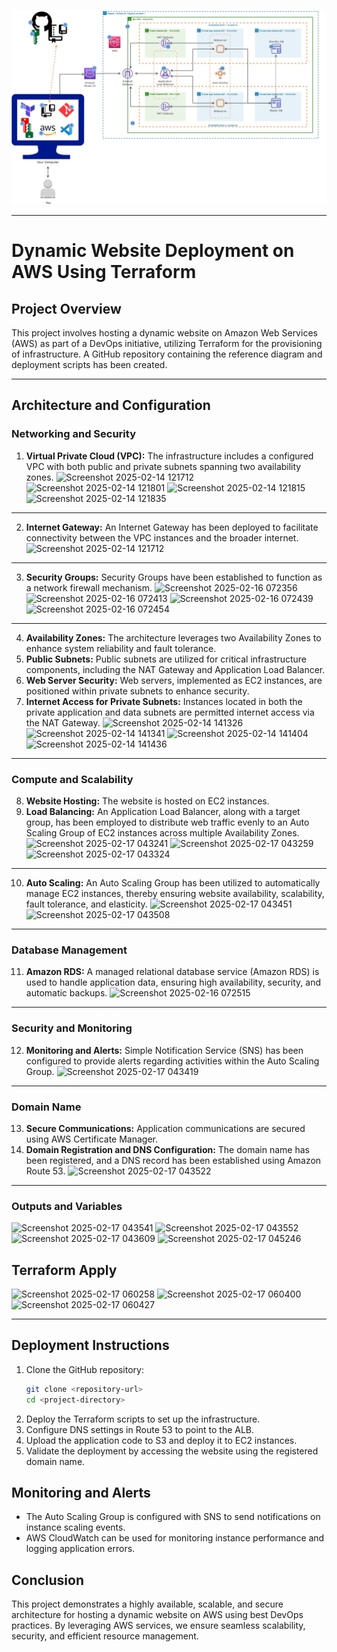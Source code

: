 ![Alt text](Terraform-Ecommerce-Architecture.jpg)


---

# Dynamic Website Deployment on AWS Using Terraform

## Project Overview

This project involves hosting a dynamic website on Amazon Web Services (AWS) as part of a DevOps initiative, utilizing Terraform for the provisioning of infrastructure. A GitHub repository containing the reference diagram and deployment scripts has been created.

---
## Architecture and Configuration

### **Networking and Security**

1. **Virtual Private Cloud (VPC):** The infrastructure includes a configured VPC with both public and private subnets spanning two availability zones.
![Screenshot 2025-02-14 121712](https://github.com/user-attachments/assets/8f392c65-d2c1-4baf-b1f0-82f4b0fde850)
![Screenshot 2025-02-14 121801](https://github.com/user-attachments/assets/a9409a41-e645-4f1f-bf74-3a87a5e475f6)
![Screenshot 2025-02-14 121815](https://github.com/user-attachments/assets/ddffa296-8e1d-409c-8d84-380c7fd5a2a5)
![Screenshot 2025-02-14 121835](https://github.com/user-attachments/assets/c3e76dd7-5faa-4d0a-8174-1043db7fc2d2)
---
2. **Internet Gateway:** An Internet Gateway has been deployed to facilitate connectivity between the VPC instances and the broader internet.
![Screenshot 2025-02-14 121712](https://github.com/user-attachments/assets/ed5b8b5d-189d-4ccc-a445-123b708b1462)
---
3. **Security Groups:** Security Groups have been established to function as a network firewall mechanism.
![Screenshot 2025-02-16 072356](https://github.com/user-attachments/assets/53426715-c438-42f0-a8dd-bd7041f21644)
![Screenshot 2025-02-16 072413](https://github.com/user-attachments/assets/70b7cb89-8dd0-42d0-9be0-49623ce19279)
![Screenshot 2025-02-16 072439](https://github.com/user-attachments/assets/7f4169be-f742-43c7-8b48-f1297effcdf7)
![Screenshot 2025-02-16 072454](https://github.com/user-attachments/assets/5206fb32-a497-4b11-9eef-22e70eaf68db)
---
4. **Availability Zones:** The architecture leverages two Availability Zones to enhance system reliability and fault tolerance.
5. **Public Subnets:** Public subnets are utilized for critical infrastructure components, including the NAT Gateway and Application Load Balancer.
6. **Web Server Security:** Web servers, implemented as EC2 instances, are positioned within private subnets to enhance security.
7. **Internet Access for Private Subnets:** Instances located in both the private application and data subnets are permitted internet access via the NAT Gateway.
![Screenshot 2025-02-14 141326](https://github.com/user-attachments/assets/a00eed87-8160-4806-94c0-a3267ca82d76)
![Screenshot 2025-02-14 141341](https://github.com/user-attachments/assets/d31dc89d-6faf-4d0c-afa7-66c157b45fc6)
![Screenshot 2025-02-14 141404](https://github.com/user-attachments/assets/00b8cdfa-3525-45d0-ae4f-61acf3b642e4)
![Screenshot 2025-02-14 141436](https://github.com/user-attachments/assets/a1285f27-af21-42ed-9717-e0faf1ef9da1)
---
### **Compute and Scalability**

8. **Website Hosting:** The website is hosted on EC2 instances.
9. **Load Balancing:** An Application Load Balancer, along with a target group, has been employed to distribute web traffic evenly to an Auto Scaling Group of EC2 instances across multiple Availability Zones.
![Screenshot 2025-02-17 043241](https://github.com/user-attachments/assets/ff432a0d-4b56-450c-b629-37f6bfeca65d)
![Screenshot 2025-02-17 043259](https://github.com/user-attachments/assets/be141917-0cfa-4628-ba8f-ef5e8320f759)
![Screenshot 2025-02-17 043324](https://github.com/user-attachments/assets/b4a0061b-ad87-4a85-b38f-09f87202f941)
---
10. **Auto Scaling:** An Auto Scaling Group has been utilized to automatically manage EC2 instances, thereby ensuring website availability, scalability, fault tolerance, and elasticity.
![Screenshot 2025-02-17 043451](https://github.com/user-attachments/assets/7d9e8abc-60c1-4792-a283-27dd3434aecf)
![Screenshot 2025-02-17 043508](https://github.com/user-attachments/assets/e9480c64-dedb-4e51-b24a-086c9bb285d6)
---
### **Database Management**

11. **Amazon RDS:** A managed relational database service (Amazon RDS) is used to handle application data, ensuring high availability, security, and automatic backups.
![Screenshot 2025-02-16 072515](https://github.com/user-attachments/assets/57a46515-d77f-458e-8117-fc6e6cbd1a5e)
---
### **Security and Monitoring**

12. **Monitoring and Alerts:** Simple Notification Service (SNS) has been configured to provide alerts regarding activities within the Auto Scaling Group.
![Screenshot 2025-02-17 043419](https://github.com/user-attachments/assets/af5ec48d-4b68-45c0-ba55-75d79b476759)
---
### **Domain Name**
13. **Secure Communications:** Application communications are secured using AWS Certificate Manager.
14. **Domain Registration and DNS Configuration:** The domain name has been registered, and a DNS record has been established using Amazon Route 53.
![Screenshot 2025-02-17 043522](https://github.com/user-attachments/assets/4c423789-6e17-41ff-837f-3774c3b7cde2)

---
### **Outputs and Variables**
![Screenshot 2025-02-17 043541](https://github.com/user-attachments/assets/aa0cbe7e-23e9-499e-8f86-93f4e3c5bf5a)
![Screenshot 2025-02-17 043552](https://github.com/user-attachments/assets/afef31e8-c4dd-453e-9786-13727720d686)
![Screenshot 2025-02-17 043609](https://github.com/user-attachments/assets/19b55396-8c5a-41b2-a37f-6884457a85ab)
![Screenshot 2025-02-17 045246](https://github.com/user-attachments/assets/e6cd2538-a9ff-49ea-a022-9d66943e495e)

## **Terraform Apply**
![Screenshot 2025-02-17 060258](https://github.com/user-attachments/assets/a314a8bf-2598-4e27-b400-d7de250f2300)
![Screenshot 2025-02-17 060400](https://github.com/user-attachments/assets/df663462-7ce2-4862-b8f1-505606aebdd6)
![Screenshot 2025-02-17 060427](https://github.com/user-attachments/assets/9ed5d4fa-2c05-4ce8-8b1a-db19f4690b5d)

---
## Deployment Instructions

1. Clone the GitHub repository:
   ```sh
   git clone <repository-url>
   cd <project-directory>
   ```
2. Deploy the Terraform scripts to set up the infrastructure.
3. Configure DNS settings in Route 53 to point to the ALB.
4. Upload the application code to S3 and deploy it to EC2 instances.
5. Validate the deployment by accessing the website using the registered domain name.

## Monitoring and Alerts

- The Auto Scaling Group is configured with SNS to send notifications on instance scaling events.
- AWS CloudWatch can be used for monitoring instance performance and logging application errors.

## Conclusion

This project demonstrates a highly available, scalable, and secure architecture for hosting a dynamic website on AWS using best DevOps practices. By leveraging AWS services, we ensure seamless scalability, security, and efficient resource management.




